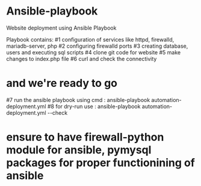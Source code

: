 # Ansible-playbook
Website deployment using Ansible Playbook

Playbook contains:
#1 configuration of services like httpd, firewalld, mariadb-server, php
#2 configuring firewalld ports
#3 creating database, users and executing sql scripts
#4 clone git code for website
#5 make changes to index.php file
#6 curl and check the connectivity

# and we're ready to go
#7 run the ansible playbook using cmd : ansible-playbook automation-deployment.yml
#8 for dry-run use : ansible-playbook automation-deployment.yml --check

# ensure to have firewall-python module for ansible, pymysql packages for proper functionining of ansible


